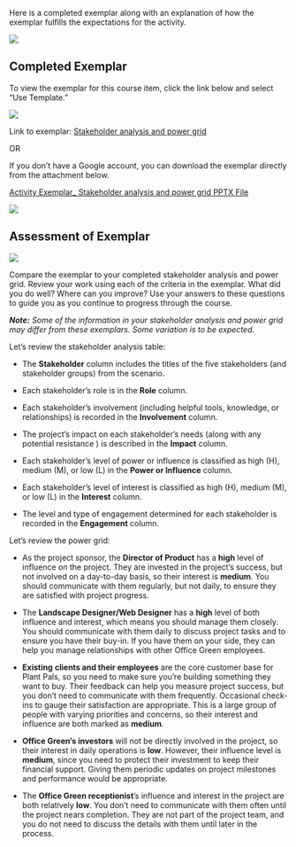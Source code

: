 Here is a completed exemplar along with an explanation of how the exemplar fulfills the expectations for the activity.

![](https://d3c33hcgiwev3.cloudfront.net/imageAssetProxy.v1/SXjWZepxT5641mXqce-eIw_570c6ced4f174a038efe9ba0ef266ea3_line-b.png?expiry=1715126400000&hmac=vftmuKvDQP2SyakPErHRUfCgIxxb_yXCTJm91P-Ojpk)

## Completed Exemplar

To view the exemplar for this course item, click the link below and select “Use Template.”

![](https://d3c33hcgiwev3.cloudfront.net/imageAssetProxy.v1/DlnMUnV2QvqZzFJ1dqL6GQ_1af86de306034b2ca95bce06f59edff2_graphic-line-left.png?expiry=1715126400000&hmac=vU_8j69xbpMcJgQF57maURmEpbFIGJ5FYSxoY3I40w8)

Link to exemplar: [Stakeholder analysis and power grid](https://docs.google.com/presentation/d/1MGMR8PnaicMBuwobE31GZo8uysDTHujB64P1xnzpT7g/template/preview)

OR

If you don’t have a Google account, you can download the exemplar directly from the attachment below.

[Activity Exemplar_ Stakeholder analysis and power grid PPTX File](https://d3c33hcgiwev3.cloudfront.net/n-6s1WZHQ2KurNVmR4NiYw_b761911a00c348949307f09e889144f1_Activity-Exemplar_-Stakeholder-analysis-and-power-grid.pptx?Expires=1715126400&Signature=YIDdk2ZRFXmgGIQIo7nLfHdD~mbu9EMBjnpBjXaQvJB~zHIXDwHofMKE0rVoCp8TOi7vKA2xM839vyHTQRM49m-QwPRN1IfFRfsUY1qY-FdAa7ZrSgLKfvPMT2-5GTcV85iH2APvOEruIJS0Bt2IRV9qnNGihNOcRxBiNo3pC-Q_&Key-Pair-Id=APKAJLTNE6QMUY6HBC5A)

![](https://d3c33hcgiwev3.cloudfront.net/imageAssetProxy.v1/SJDYOom0ThqQ2DqJtO4axw_9dad069929e7499ab585a6a7b09a29f3_graphic-line-Right.png?expiry=1715126400000&hmac=EgNYgiJfRkOjkL_VZTB7XG_bhw8za5jo9mjDxedebcA)

## Assessment of Exemplar

![](https://d3c33hcgiwev3.cloudfront.net/imageAssetProxy.v1/nHJ2FIScTsKydhSEnJ7CmQ_ca78843a16fd42a7bbc01612d37b6b86_1-21.png?expiry=1715126400000&hmac=Qt8jOOIiqxK7msPLtJci6FSz5W_tYInUSARrifs3C6o)

Compare the exemplar to your completed stakeholder analysis and power grid. Review your work using each of the criteria in the exemplar. What did you do well? Where can you improve? Use your answers to these questions to guide you as you continue to progress through the course. 

_**Note:**_ _Some of the information in your stakeholder analysis and power grid may differ from these exemplars. Some variation is to be expected._ 

Let’s review the stakeholder analysis table:

- The **Stakeholder** column includes the titles of the five stakeholders (and stakeholder groups) from the scenario. 
    
- Each stakeholder’s role is in the **Role** column.
    
- Each stakeholder’s involvement (including helpful tools, knowledge, or relationships) is recorded in the **Involvement** column.
    
- The project’s impact on each stakeholder’s needs (along with any potential resistance ) is described in the **Impact** column. 
    
- Each stakeholder’s level of power or influence is classified as high (H), medium (M), or low (L) in the **Power or Influence** column.
    
- Each stakeholder’s level of interest is classified as high (H), medium (M), or low (L) in the **Interest** column.
    
- The level and type of engagement determined for each stakeholder is recorded in the **Engagement** column.
    

Let’s review the power grid:

- As the project sponsor, the **Director of Product** has a **high** level of influence on the project. They are invested in the project’s success, but not involved on a day-to-day basis, so their interest is **medium**. You should communicate with them regularly, but not daily, to ensure they are satisfied with project progress.
    
- The **Landscape Designer/Web Designer** has a **high** level of both influence and interest, which means you should manage them closely. You should communicate with them daily to discuss project tasks and to ensure you have their buy-in. If you have them on your side, they can help you manage relationships with other Office Green employees.
    
- **Existing** **clients and their employees** are the core customer base for Plant Pals, so you need to make sure you’re building something they want to buy. Their feedback can help you measure project success, but you don’t need to communicate with them frequently. Occasional check-ins to gauge their satisfaction are appropriate. This is a large group of people with varying priorities and concerns, so their interest and influence are both marked as **medium**. 
    
- **Office Green’s investors** will not be directly involved in the project, so their interest in daily operations is **low**. However, their influence level is **medium**, since you need to protect their investment to keep their financial support. Giving them periodic updates on project milestones and performance would be appropriate.
    
- The **Office Green receptionist**’s influence and interest in the project are both relatively **low**. You don’t need to communicate with them often until the project nears completion. They are not part of the project team, and you do not need to discuss the details with them until later in the process.